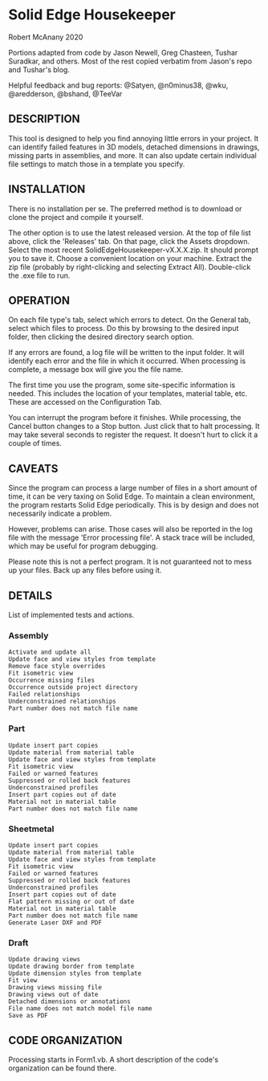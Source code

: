 # Solid Edge Housekeeper
Robert McAnany 2020

Portions adapted from code by Jason Newell, Greg Chasteen, Tushar Suradkar, and others.  Most of the rest copied verbatim from Jason's repo and Tushar's blog.

Helpful feedback and bug reports: @Satyen, @n0minus38, @wku, @aredderson, @bshand, @TeeVar

## DESCRIPTION
This tool is designed to help you find annoying little errors in your project.  It can identify failed features in 3D models, detached dimensions in drawings, missing parts in assemblies, and more.  It can also update certain individual file settings to match those in a template you specify.

## INSTALLATION
There is no installation per se.  The preferred method is to download or clone the project and compile it yourself.

The other option is to use the latest released version.  At the top of file list above, click the 'Releases' tab.  On that page, click the Assets dropdown.  Select the most recent SolidEdgeHousekeeper-vX.X.X.zip.  It should prompt you to save it.  Choose a convenient location on your machine.  Extract the zip file (probably by right-clicking and selecting Extract All).  Double-click the .exe file to run.

## OPERATION
On each file type's tab, select which errors to detect.  On the General tab, select which files to process.  Do this by browsing to the desired input folder, then clicking the desired directory search option.

If any errors are found, a log file will be written to the input folder.  It will identify each error and the file in which it occurred.  When processing is complete, a message box will give you the file name.

The first time you use the program, some site-specific information is needed.  This includes the location of your templates, material table, etc.  These are accessed on the Configuration Tab.

You can interrupt the program before it finishes.  While processing, the Cancel button changes to a Stop button.  Just click that to halt processing.  It may take several seconds to register the request.  It doesn't hurt to click it a couple of times.

## CAVEATS
Since the program can process a large number of files in a short amount of time, it can be very taxing on Solid Edge.  To maintain a clean environment, the program restarts Solid Edge periodically.  This is by design and does not necessarily indicate a problem.  

However, problems can arise.  Those cases will also be reported in the log file with the message 'Error processing file'.  A stack trace will be included, which may be useful for program debugging.

Please note this is not a perfect program.  It is not guaranteed not to mess up your files.  Back up any files before using it.

## DETAILS
List of implemented tests and actions.
### Assembly
    Activate and update all
    Update face and view styles from template
    Remove face style overrides
    Fit isometric view
    Occurrence missing files
    Occurrence outside project directory
    Failed relationships
    Underconstrained relationships
    Part number does not match file name
### Part
    Update insert part copies
    Update material from material table
    Update face and view styles from template
    Fit isometric view
    Failed or warned features
    Suppressed or rolled back features
    Underconstrained profiles
    Insert part copies out of date
    Material not in material table
    Part number does not match file name
### Sheetmetal
    Update insert part copies
    Update material from material table
    Update face and view styles from template
    Fit isometric view
    Failed or warned features
    Suppressed or rolled back features
    Underconstrained profiles
    Insert part copies out of date
    Flat pattern missing or out of date
    Material not in material table
    Part number does not match file name
    Generate Laser DXF and PDF
### Draft
    Update drawing views
    Update drawing border from template
    Update dimension styles from template
    Fit view
    Drawing views missing file
    Drawing views out of date
    Detached dimensions or annotations
    File name does not match model file name
    Save as PDF

## CODE ORGANIZATION
Processing starts in Form1.vb.  A short description of the code's organization can be found there.
